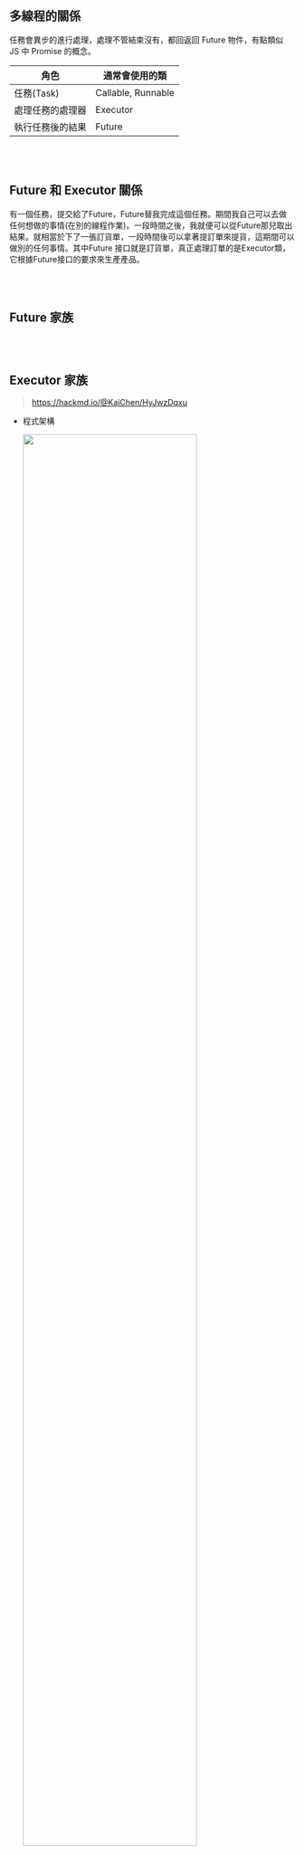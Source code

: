## 多線程的關係
任務會異步的進行處理，處理不管結束沒有，都回返回 Future 物件，有點類似 JS 中 Promise 的概念。

|角色|通常會使用的類|
|--|--|
|任務(Task)|Callable<T>, Runnable|
|處理任務的處理器|Executor|
|執行任務後的結果|Future|

<br/>

<br/>

## Future 和 Executor 關係
有一個任務，提交給了Future，Future替我完成這個任務。期間我自己可以去做任何想做的事情(在別的線程作業)。一段時間之後，我就便可以從Future那兒取出結果。就相當於下了一張訂貨單，一段時間後可以拿著提訂單來提貨，這期間可以做別的任何事情。其中Future 接口就是訂貨單，真正處理訂單的是Executor類，它根據Future接口的要求來生產產品。


<br/>

<br/>

## Future 家族



<br/>

<br/>

## Executor 家族

> https://hackmd.io/@KaiChen/HyJwzDqxu

* 程式架構

    <img width="80%" src="https://i.imgur.com/uqUSHtx.png">


<br/>

<br/>

## Executor
為一個 interface，只有定義一個方法 `execute()`。

<br/>

<br/>

## ExecutorService
